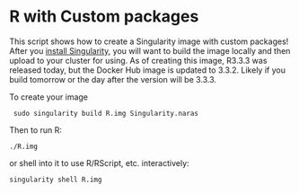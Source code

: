 # R with Custom packages

This script shows how to create a Singularity image with custom packages! After you [install Singularity](http://singularity.lbl.gov/install-linux), you will want to build the image locally and then upload to your cluster for using. As of creating this image, R3.3.3 was released today, but the Docker Hub image is updated to 3.3.2. Likely if you build tomorrow or the day after the version will be 3.3.3.

To create your image

     sudo singularity build R.img Singularity.naras


Then to run R:

    ./R.img

or shell into it to use R/RScript, etc. interactively:

    singularity shell R.img
